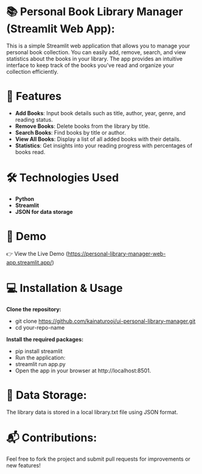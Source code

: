 # 📚 Personal Book Library Manager (Streamlit Web App):


This is a simple Streamlit web application that allows you to manage your personal book collection. You can easily add, remove, search, and view statistics about the books in your library. The app provides an intuitive interface to keep track of the books you've read and organize your collection efficiently.

# 🚀 Features


- **Add Books**: Input book details such as title, author, year, genre, and reading status.
- **Remove Books**: Delete books from the library by title.
- **Search Books**: Find books by title or author.
- **View All Books**: Display a list of all added books with their details.
- **Statistics**: Get insights into your reading progress with percentages of books read.


# 🛠️ Technologies Used

- **Python**
- **Streamlit**
- **JSON for data storage**

# 🔗 Demo
👉 View the Live Demo (https://personal-library-manager-web-app.streamlit.app/)

# 💻 Installation & Usage
  **Clone the repository:**
  - git clone https://github.com/kainaturooj/ui-personal-library-manager.git
  - cd your-repo-name

 **Install the required packages:**
 - pip install streamlit
 - Run the application:
 - streamlit run app.py
 - Open the app in your browser at http://localhost:8501.

# 📄 Data Storage:
The library data is stored in a local library.txt file using JSON format.

# 📬 Contributions:
Feel free to fork the project and submit pull requests for improvements or new features!